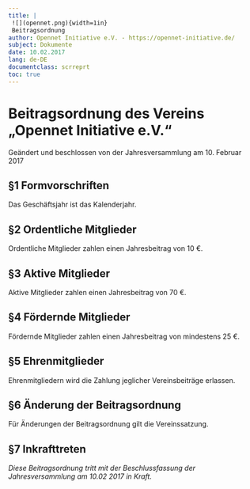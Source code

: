 ```yaml
---
title: |
 ![](opennet.png){width=1in}
 Beitragsordnung
author: Opennet Initiative e.V. - https://opennet-initiative.de/
subject: Dokumente
date: 10.02.2017
lang: de-DE
documentclass: scrreprt
toc: true
---
```


# Beitragsordnung des Vereins „Opennet Initiative e.V.“

Geändert und beschlossen von der Jahresversammlung am 10. Februar 2017

## §1 Formvorschriften

Das Geschäftsjahr ist das Kalenderjahr.

## §2 Ordentliche Mitglieder

Ordentliche Mitglieder zahlen einen Jahresbeitrag von 10 €.

## §3 Aktive Mitglieder

Aktive Mitglieder zahlen einen Jahresbeitrag von 70 €.

## §4 Fördernde Mitglieder

Fördernde Mitglieder zahlen einen Jahresbeitrag von mindestens 25 €.

## §5 Ehrenmitglieder

Ehrenmitgliedern wird die Zahlung jeglicher Vereinsbeiträge erlassen.

## §6 Änderung der Beitragsordnung

Für Änderungen der Beitragsordnung gilt die Vereinssatzung.

## §7 Inkrafttreten

*Diese Beitragsordnung tritt mit der Beschlussfassung der Jahresversammlung am 10.02 2017 in Kraft.*

